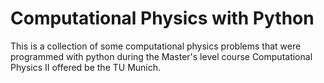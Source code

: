 # Computational Physics with Python
This is a collection of some computational physics problems that were programmed with python during the Master's level course Computational Physics II offered be the TU Munich.

